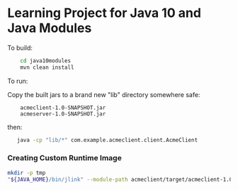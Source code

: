 # Learning Project for Java 10 and Java Modules

To build:

```bash
	cd java10modules
	mvn clean install
```

To run:

Copy the built jars to a brand new "lib" directory somewhere safe:
```
	acmeclient-1.0-SNAPSHOT.jar
	acmeserver-1.0-SNAPSHOT.jar
```

 then:

 ```bash
	java -cp "lib/*" com.example.acmeclient.client.AcmeClient
```

### Creating Custom Runtime Image

```bash
mkdir -p tmp
"${JAVA_HOME}/bin/jlink" --module-path acmeclient/target/acmeclient-1.0-SNAPSHOT.jar:acmeserver/target/acmeserver-1.0-SNAPSHOT.jar --add-modules acmeclient --output tmp/jimage --compress=2
```

